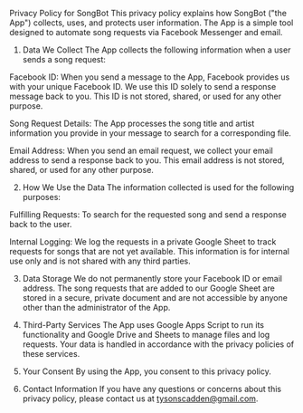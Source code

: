 Privacy Policy for SongBot
This privacy policy explains how SongBot ("the App") collects, uses, and protects user information. The App is a simple tool designed to automate song requests via Facebook Messenger and email.

1. Data We Collect
The App collects the following information when a user sends a song request:

Facebook ID: When you send a message to the App, Facebook provides us with your unique Facebook ID. We use this ID solely to send a response message back to you. This ID is not stored, shared, or used for any other purpose.

Song Request Details: The App processes the song title and artist information you provide in your message to search for a corresponding file.

Email Address: When you send an email request, we collect your email address to send a response back to you. This email address is not stored, shared, or used for any other purpose.

2. How We Use the Data
The information collected is used for the following purposes:

Fulfilling Requests: To search for the requested song and send a response back to the user.

Internal Logging: We log the requests in a private Google Sheet to track requests for songs that are not yet available. This information is for internal use only and is not shared with any third parties.

3. Data Storage
We do not permanently store your Facebook ID or email address. The song requests that are added to our Google Sheet are stored in a secure, private document and are not accessible by anyone other than the administrator of the App.

4. Third-Party Services
The App uses Google Apps Script to run its functionality and Google Drive and Sheets to manage files and log requests. Your data is handled in accordance with the privacy policies of these services.

5. Your Consent
By using the App, you consent to this privacy policy.

6. Contact Information
If you have any questions or concerns about this privacy policy, please contact us at tysonscadden@gmail.com.
